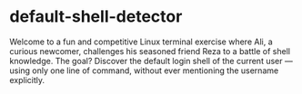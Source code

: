 # default-shell-detector
Welcome to a fun and competitive Linux terminal exercise where Ali, a curious newcomer, challenges his seasoned friend Reza to a battle of shell knowledge. The goal? Discover the default login shell of the current user — using only one line of command, without ever mentioning the username explicitly.
